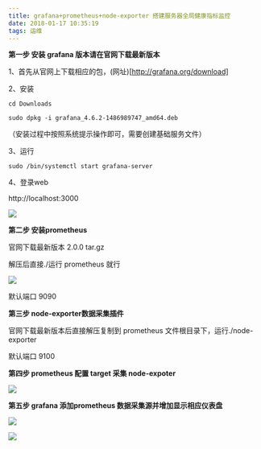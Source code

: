 ```yaml
---
title: grafana+prometheus+node-exporter 搭建服务器全局健康指标监控
date: 2018-01-17 10:35:19
tags: 运维
---
```


**第一步 安装 grafana 版本请在官网下载最新版本**

1、首先从官网上下载相应的包，(网址)[http://grafana.org/download]

2、安装

    cd Downloads

    sudo dpkg -i grafana_4.6.2-1486989747_amd64.deb

（安装过程中按照系统提示操作即可，需要创建基础服务文件）

3、运行

    sudo /bin/systemctl start grafana-server

4、登录web

http://localhost:3000

![](http://redtreeblog-1253690989.cosgz.myqcloud.com/yunwei/grafana.png)
 

**第二步 安装prometheus** 

官网下载最新版本 2.0.0 tar.gz

解压后直接./运行 prometheus 就行

![](http://redtreeblog-1253690989.cosgz.myqcloud.com/yunwei/prometheus.png)

默认端口 9090
 

**第三步 node-exporter数据采集插件**

官网下载最新版本后直接解压复制到 prometheus 文件根目录下，运行./node-exporter

默认端口 9100

**第四步 prometheus  配置 target 采集 node-expoter**

![](http://redtreeblog-1253690989.cosgz.myqcloud.com/yunwei/targets.png) 

**第五步 grafana 添加prometheus 数据采集源并增加显示相应仪表盘**

![](http://redtreeblog-1253690989.cosgz.myqcloud.com/yunwei/grafanaset.png)

![](http://redtreeblog-1253690989.cosgz.myqcloud.com/yunwei/grafanapan.jpeg)


